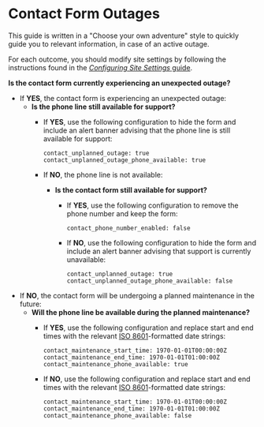# Contact Form Outages

This guide is written in a "Choose your own adventure" style to quickly guide you to relevant information, in case of an active outage.

For each outcome, you should modify site settings by following the instructions found in the [_Configuring Site Settings_ guide](./configuring-site-settings.md#live-site).

**Is the contact form currently experiencing an unexpected outage?**

- If **YES**, the contact form is experiencing an unexpected outage:
  - **Is the phone line still available for support?**
    - If **YES**, use the following configuration to hide the form and include an alert banner advising that the phone line is still available for support:

          contact_unplanned_outage: true
          contact_unplanned_outage_phone_available: true
    - If **NO**, the phone line is not available:
      - **Is the contact form still available for support?**
        - If **YES**, use the following configuration to remove the phone number and keep the form:

              contact_phone_number_enabled: false
        - If **NO**, use the following configuration to hide the form and include an alert banner advising that support is currently unavailable:

              contact_unplanned_outage: true
              contact_unplanned_outage_phone_available: false
- If **NO**, the contact form will be undergoing a planned maintenance in the future:
  - **Will the phone line be available during the planned maintenance?**
    - If **YES**, use the following configuration and replace start and end times with the relevant [ISO 8601](https://en.wikipedia.org/wiki/ISO_8601)-formatted date strings:

          contact_maintenance_start_time: 1970-01-01T00:00:00Z
          contact_maintenance_end_time: 1970-01-01T01:00:00Z
          contact_maintenance_phone_available: true
    - If **NO**, use the following configuration and replace start and end times with the relevant [ISO 8601](https://en.wikipedia.org/wiki/ISO_8601)-formatted date strings:

          contact_maintenance_start_time: 1970-01-01T00:00:00Z
          contact_maintenance_end_time: 1970-01-01T01:00:00Z
          contact_maintenance_phone_available: false
